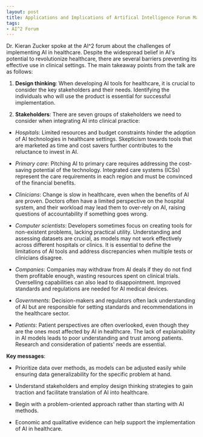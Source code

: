 ```yaml
---
layout: post
title: Applications and Implications of Artifical Intelligence Forum May 2023
tags:
- AI^2 Forum
---
```


Dr. Kieran Zucker spoke at the AI^2 forum about the challenges of implementing AI in healthcare. Despite the widespread belief in AI's potential to revolutionize healthcare, there are several barriers preventing its effective use in clinical settings. The main takeaway points from the talk are as follows:

1. __Design thinking__: When developing AI tools for healthcare, it is crucial to consider the key stakeholders and their needs. Identifying the individuals who will use the product is essential for successful implementation.

2. __Stakeholders__: There are seven groups of stakeholders we need to consider when integrating AI into clinical practice:

* _Hospitals_: Limited resources and budget constraints hinder the adoption of AI technologies in healthcare settings. Skepticism towards tools that are marketed as time and cost savers further contributes to the reluctance to invest in AI.

* _Primary care_: Pitching AI to primary care requires addressing the cost-saving potential of the technology. Integrated care systems (ICSs) represent the care requirements in each region and must be convinced of the financial benefits.

* _Clinicians_: Change is slow in healthcare, even when the benefits of AI are proven. Doctors often have a limited perspective on the hospital system, and their workload may lead them to over-rely on AI, raising questions of accountability if something goes wrong.

* _Computer scientists_: Developers sometimes focus on creating tools for non-existent problems, lacking practical utility. Understanding and assessing datasets are crucial, as models may not work effectively across different hospitals or clinics. It is essential to define the limitations of AI tools and address discrepancies when multiple tests or clinicians disagree.

* _Companies_: Companies may withdraw from AI deals if they do not find them profitable enough, wasting resources spent on clinical trials. Overselling capabilities can also lead to disappointment. Improved standards and regulations are needed for AI medical devices.

* _Governments_: Decision-makers and regulators often lack understanding of AI but are responsible for setting standards and recommendations in the healthcare sector.

* _Patients_: Patient perspectives are often overlooked, even though they are the ones most affected by AI in healthcare. The lack of explainability in AI models leads to poor understanding and trust among patients. Research and consideration of patients' needs are essential.

__Key messages__:

* Prioritize data over methods, as models can be adjusted easily while ensuring data generalizability for the specific problem at hand.

* Understand stakeholders and employ design thinking strategies to gain traction and facilitate translation of AI into healthcare.

* Begin with a problem-oriented approach rather than starting with AI methods.

* Economic and qualitative evidence can help support the implementation of AI in healthcare.
